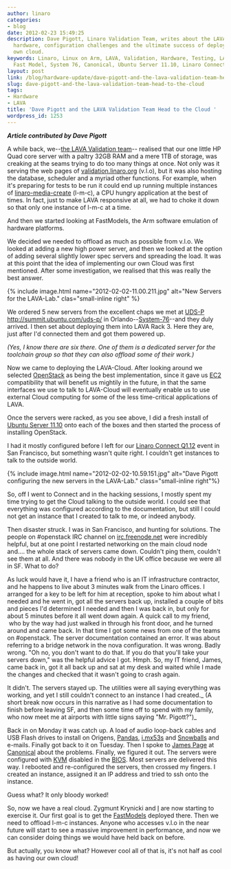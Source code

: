 ```yaml
---
author: linaro
categories:
- blog
date: 2012-02-23 15:49:25
description: Dave Pigott, Linaro Validation Team, writes about the LAVA-lab's new
  hardware, configuration challenges and the ultimate success of deploying of their
  own cloud.
keywords: Linaro, Linux on Arm, LAVA, Validation, Hardware, Testing, LAVA-Lab, Cloud,  Arm,
  Fast Model, System 76, Canonical, Ubuntu Server 11.10, Linaro Connect Q1.12
layout: post
link: /blog/hardware-update/dave-pigott-and-the-lava-validation-team-head-to-the-cloud/
slug: dave-pigott-and-the-lava-validation-team-head-to-the-cloud
tags:
- Hardware
- LAVA
title: 'Dave Pigott and the LAVA Validation Team Head to the Cloud '
wordpress_id: 1253
---
```


**_Article contributed by Dave Pigott_**

A while back, we--[the LAVA Validation team](https://wiki.linaro.org/Platform/Validation)-- realised that our one little HP Quad core server with a paltry 32GB RAM and a mere 1TB of storage, was creaking at the seams trying to do too many things at once. Not only was it serving the web pages of [validation.linaro.org](http://validation.linaro.org/) (v.l.o), but it was also hosting the database, scheduler and a myriad other functions. For example, when it's preparing for tests to be run it could end up running multiple instances of [linaro-media-create](https://wiki.linaro.org/Platform/DevPlatform/Ubuntu/ImageInstallation) (l-m-c), a CPU hungry application at the best of times. In fact, just to make LAVA responsive at all, we had to choke it down so that only one instance of l-m-c at a time.

And then we started looking at FastModels, the Arm software emulation of hardware platforms.

We decided we needed to offload as much as possible from v.l.o. We looked at adding a new high power server, and then we looked at the option of adding several slightly lower spec servers and spreading the load. It was at this point that the idea of implementing our own Cloud was first mentioned. After some investigation, we realised that this was really the best answer.

{% include image.html name="2012-02-02-11.00.211.jpg" alt="New Servers for the LAVA-Lab." clas="small-inline right" %}

We ordered 5 new servers from the excellent chaps we met at [UDS-P]() http://summit.ubuntu.com/uds-p/ in Orlando--[System-76](http://www.system76.com/)--and they duly arrived. I then set about deploying them into LAVA Rack 3. Here they are, just after I'd connected them and got them powered up.

_(Yes, I know there are six there. One of them is a dedicated server for the toolchain group so that they can also offload some of their work.)_

Now we came to deploying the LAVA-Cloud. After looking around we selected [OpenStack](http://openstack.org/) as being the best implementation, since it gave us [EC2](http://aws.amazon.com/ec2/) compatibility that will benefit us mightily in the future, in that the same interfaces we use to talk to LAVA-Cloud will eventually enable us to use external Cloud computing for some of the less time-critical applications of LAVA.


Once the servers were racked, as you see above, I did a fresh install of [Ubuntu Server 11.10](http://www.ubuntu.com/download/server/download) onto each of the boxes and then started the process of installing OpenStack.


I had it mostly configured before I left for our [Linaro Connect Q1.12](https://connect.linaro.org/resources/) event in San Francisco, but something wasn't quite right. I couldn't get instances to talk to the outside world.

{% include image.html name="2012-02-02-10.59.151.jpg" alt="Dave Pigott configuring the new servers in the LAVA-Lab." class="small-inline right"%}

So, off I went to Connect and in the hacking sessions, I mostly spent my time trying to get the Cloud talking to the outside world. I could see that everything was configured according to the documentation, but still I could not get an instance that I created to talk to me, or indeed anybody.

Then disaster struck. I was in San Francisco, and hunting for solutions. The people on #openstack IRC channel on [irc.freenode.net](http://freenode.net/) were incredibly helpful, but at one point I restarted networking on the main cloud node and…. the whole stack of servers came down. Couldn't ping them, couldn't see them at all. And there was nobody in the UK office because we were all in SF. What to do?

As luck would have it, I have a friend who is an IT infrastructure contractor, and he happens to live about 3 minutes walk from the Linaro offices. I arranged for a key to be left for him at reception, spoke to him about what I needed and he went in, got all the servers back up, installed a couple of bits and pieces I'd determined I needed and then I was back in, but only for about 5 minutes before it all went down again. A quick call to my friend,  who by the way had just walked in through his front door, and he turned around and came back. In that time I got some news from one of the teams on #openstack. The server documentation contained an error. It was about referring to a bridge network in the nova configuration. It was wrong. Badly wrong. "Oh no, you don't want to do that. If you do that you'll take your servers down," was the helpful advice I got. Hmph. So, my IT friend, James, came back in, got it all back up and sat at my desk and waited while I made the changes and checked that it wasn't going to crash again.

It didn't. The servers stayed up. The utilities were all saying everything was working, and yet I still couldn't connect to an instance I had created._ (A short break now occurs in this narrative as I had some documentation to finish before leaving SF, and then some time off to spend with my family, who now meet me at airports with little signs saying "Mr. Pigott?")_

Back in on Monday it was catch up. A load of audio loop-back cables and USB Flash drives to install on Origens, [Pandas](http://pandaboard.org/), [i.mx53s](https://community.nxp.com/community/imx/content?filterID=contentstatus%5Bpublished%5D~category%5Bimx53%5D) and [Snowballs](http://www.igloocommunity.org/) and e-mails. Finally got back to it on Tuesday. Then I spoke to [James Page](https://launchpad.net/~james-page) at [Canonical](http://www.canonical.com/) about the problems. Finally, we figured it out. The servers were configured with [KVM](http://www.linux-kvm.org/page/Main_Page) disabled in the [BIOS](http://en.wikipedia.org/wiki/BIOS). Most servers are delivered this way. I rebooted and re-configured the servers, then crossed my fingers. I created an instance, assigned it an IP address and tried to ssh onto the instance.

Guess what? It only bloody worked!

So, now we have a real cloud. Zygmunt Krynicki and [I](https://launchpad.net/~dpigott) are now starting to exercise it. Our first goal is to get the [FastModels](http://www.arm.com/products/tools/models/fast-models.php) deployed there. Then we need to offload l-m-c instances. Anyone who accesses v.l.o in the near future will start to see a massive improvement in performance, and now we can consider doing things we would have held back on before.

But actually, you know what? However cool all of that is, it's not half as cool as having our own cloud!